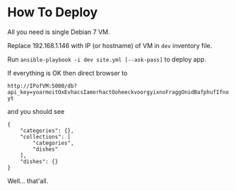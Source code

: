How To Deploy
=============

All you need is single Debian 7 VM.

Replace 192.168.1.146 with IP (or hostname) of VM in `dev` inventory file.

Run `ansible-playbook -i dev site.yml [--ask-pass]` to deploy app.

If everything is OK then direct browser to

`http://IPofVM:5000/db?api_key=yoarmoitOxEvhacsIamorhactOoheeckvoorgyixnoFraggOnidBafphufIfnoyt`

and you should see

    {
        "categories": {}, 
        "collections": [
            "categories", 
            "dishes"
        ], 
        "dishes": {}
    }

Well... that'all.

